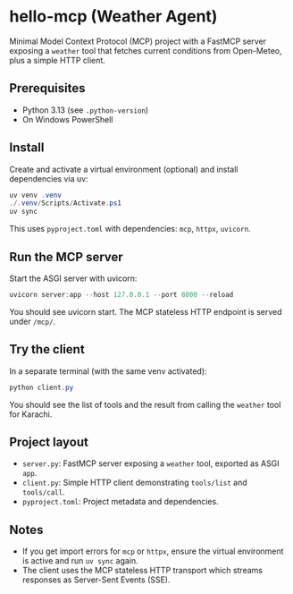 # hello-mcp (Weather Agent)

Minimal Model Context Protocol (MCP) project with a FastMCP server exposing a `weather` tool that fetches current conditions from Open-Meteo, plus a simple HTTP client.

## Prerequisites

- Python 3.13 (see `.python-version`)
- On Windows PowerShell

## Install

Create and activate a virtual environment (optional) and install dependencies via uv:

```powershell
uv venv .venv
./.venv/Scripts/Activate.ps1
uv sync
```

This uses `pyproject.toml` with dependencies: `mcp`, `httpx`, `uvicorn`.

## Run the MCP server

Start the ASGI server with uvicorn:

```powershell
uvicorn server:app --host 127.0.0.1 --port 8000 --reload
```

You should see uvicorn start. The MCP stateless HTTP endpoint is served under `/mcp/`.

## Try the client

In a separate terminal (with the same venv activated):

```powershell
python client.py
```

You should see the list of tools and the result from calling the `weather` tool for Karachi.

## Project layout

- `server.py`: FastMCP server exposing a `weather` tool, exported as ASGI `app`.
- `client.py`: Simple HTTP client demonstrating `tools/list` and `tools/call`.
- `pyproject.toml`: Project metadata and dependencies.

## Notes

- If you get import errors for `mcp` or `httpx`, ensure the virtual environment is active and run `uv sync` again.
- The client uses the MCP stateless HTTP transport which streams responses as Server-Sent Events (SSE).

